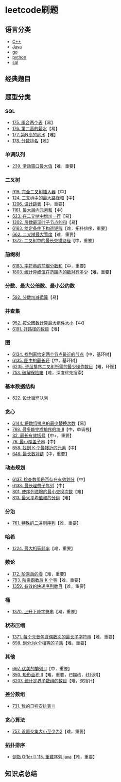 # leetcode刷题
## 语言分类
* [C++](https://github.com/baowj-678/leetcode/tree/cpp)
* [Java](https://github.com/baowj-678/leetcode/tree/java)
* [go](https://github.com/baowj-678/leetcode/tree/go)
* [python](https://github.com/baowj-678/leetcode/tree/python)
* [sql](https://github.com/baowj-678/leetcode/tree/sql)
## 经典题目
## 题型分类
### SQL
* [175. 组合两个表](tree/sql/175.%20组合两个表.sql)【易】
* [176. 第二高的薪水](tree/sql/176.%20第二高的薪水.sql)【易】
* [177. 第N高的薪水](tree/sql/177.%20第N高的薪水.sql)【难】
* [178. 分数排名](tree/sql/178.%20分数排名.sql)【难】
### 单调队列
* [239. 滑动窗口最大值](tree/go/leetcode/239.go)【难，重要】
### 二叉树
* [919. 完全二叉树插入器](tree/go/leetcode/919.go)【中】
* [124. 二叉树中的最大路径和](tree/go/leetcode/124.go)【中】
* [1206. 设计跳表](tree/go/leetcode/1206.go)【中，重要】
* [1161. 最大层内元素和](tree/go/leetcode/1161.go)【中】
* [623. 在二叉树中增加一行](tree/go/leetcode/623.go)【易】
* [1302. 层数最深叶子节点的和](tree/go/leetcode/1302.go)【易】
* [6163. 给定条件下构造矩阵](tree/go/leetcode/6163.go)【难，拓扑排序，重要】
* [662. 二叉树最大宽度](tree/go/leetcode/662.go)【难，重要】
* [1372. 二叉树中的最长交错路径](tree/go/leetcode/1372.go)【中，重要】
### 前缀树
* [6183. 字符串的前缀分数和](tree/go/leetcode/6186.go)【中，重要】
* [1803. 统计异或值在范围内的数对有多少](tree/go/leetcode/1803.go)【难，重要】
### 分数、最大公倍数、最小公约数
* [592. 分数加减运算](tree/go/leetcode/592.go)【易】
### 并查集
* [952. 按公因数计算最大组件大小](tree/go/leetcode/952.go)【中】
* [6191. 好路径的数目](tree/go/leetcode/6191.go)【难】
### 图
* [6134. 找到离给定两个节点最近的节点](tree/go/leetcode/6134.go)【中，基环树】
* [6135. 图中的最长环](tree/go/leetcode/6135.go)【中，基环树】
* [6235. 逐层排序二叉树所需的最少操作数目](tree/go/leetcode/6235.go)【难，环图】
* [753. 破解保险箱](tree/go/leetcode/753.go)【难，深度优先搜索】
### 基本数据结构
* [622. 设计循环队列](tree/go/leetcode/622.go)
### 贪心
* [6144. 将数组排序的最少替换次数](tree/go/leetcode/6144.go)【易】
* [768. 最多能完成排序的块 II](tree/go/leetcode/768.go)【中，单调栈】
* [32. 最长有效括号](tree/go/leetcode/32.go)【中+，重要】
* [76. 最小覆盖子串](tree/go/leetcode/76.go)【中】
* [658. 找到 K 个最接近的元素](tree/go/leetcode/658.go)【中】
* [646. 最长数对链](tree/go/leetcode/646.go)【中，重要】
### 动态规划
* [6137. 检查数组是否存在有效划分](tree/go/leetcode/6138.go)【中】
* [6138. 最长理想子序列](tree/go/leetcode/6138.go)【中】
* [801. 使序列递增的最小交换次数](tree/go/leetcode/801.go)【难】
* [813. 最大平均值和的分组](tree/go/leetcode/813.go)【难】
### 分治
* [761. 特殊的二进制序列](tree/go/leetcode/761.go)【难，重要】
### 哈希
* [1224. 最大相等频率](tree/go/leetcode/1224.go)【难，重要】
### 数论
* [172. 阶乘后的零](tree/go/leetcode/172.go)【难，重要】
* [793. 阶乘函数后 K 个零](tree/go/leetcode/793.go)【难，重要】
* [1359. 有效的快递序列数目](tree/go/leetcode/1359.go)【难，重要】
### 桶
* [1370. 上升下降字符串](tree/go/leetcode/1370.go)【易，重要】
### 状态压缩
* [1371. 每个元音包含偶数次的最长子字符串](tree/go/leetcode/1371.go)【难，重要】
* [698. 划分为k个相等的子集](tree/go/leetcode/698.go)【难，重要】
### 其他
* [667. 优美的排列 II](tree/go/leetcode/667.go)【中，重要】
* [850. 矩形面积 II](tree/go/leetcode/850.go)【难，重要，扫描线，线段树】
* [6207. 统计定界子数组的数目](tree/go/leetcode/6207.go)【难，双指针】
### 差分数组
* [731. 我的日程安排表 II](tree/java/src/main/java/com/leetcode/731.%20我的日程安排表%20II.java)
### 贪心算法
* [757. 设置交集大小至少为2](tree/java/src/main/java/com/leetcode/757.%20设置交集大小至少为2.java)【难，重要】
### 拓扑排序
* [剑指 Offer II 115. 重建序列.java](tree/java/src/main/java/com/leetcode/剑指%20Offer%20II%20115.%20重建序列.java)【难，重要】
## 知识点总结
